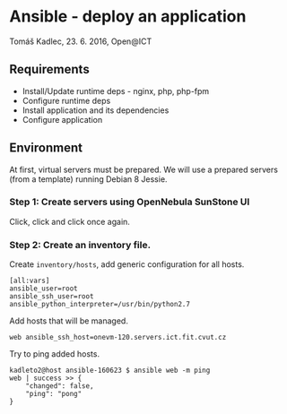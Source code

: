 # Ansible - deploy an application

Tomáš Kadlec, 23. 6. 2016, Open@ICT

## Requirements

  * Install/Update runtime deps - nginx, php, php-fpm
  * Configure runtime deps
  * Install application and its dependencies
  * Configure application

## Environment

At first, virtual servers must be prepared. We will use a prepared servers
(from a template) running Debian 8 Jessie.

### Step 1: Create servers using OpenNebula SunStone UI

Click, click and click once again.

### Step 2: Create an inventory file.

Create ``inventory/hosts``, add generic configuration for all hosts.

```
[all:vars]
ansible_user=root
ansible_ssh_user=root
ansible_python_interpreter=/usr/bin/python2.7
```

Add hosts that will be managed.

```
web ansible_ssh_host=onevm-120.servers.ict.fit.cvut.cz

```
Try to ping added hosts.

```
kadleto2@host ansible-160623 $ ansible web -m ping
web | success >> {
    "changed": false,
    "ping": "pong"
}

```
